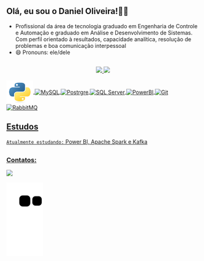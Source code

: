 ## Olá, eu sou o Daniel Oliveira!👋😉

- Profissional da área de tecnologia graduado em Engenharia de Controle e Automação e graduado em Análise e Desenvolvimento de Sistemas. Com perfil orientado à resultados, capacidade analítica, resolução de problemas e boa comunicação interpessoal
- 😄 Pronouns: ele/dele

##
<div align="center">
  <a href="https://github.com/danoliveiradev">
  <img height="180em" src="https://github-readme-stats.vercel.app/api?username=danoliveiradev&show_icons=true&theme=calm&include_all_commits=true&count_private=true"/>
  <img height="180em" src="https://github-readme-stats.vercel.app/api/top-langs/?username=danoliveiradev&layout=compact&langs_count=7&theme=calm"/>
</div>
  
<div style="display: inline_block"><br>
  <img align="center" alt="Python" height="60" width="70" src="https://raw.githubusercontent.com/devicons/devicon/master/icons/python/python-original.svg">
  <img align="center" alt="MySQL" height="60" width="70" src="https://cdn.jsdelivr.net/gh/devicons/devicon/icons/mysql/mysql-original-wordmark.svg">
  <img align="center" alt="Postrgre" height="60" widht="70" src="https://img.icons8.com/?size=100&id=JRnxU7ZWP4mi&format=png&color=000000">
  <img align="center" alt="SQL Server" height="60" widht="70" src="https://img.icons8.com/?size=100&id=laYYF3dV0Iew&format=png&color=000000">
  <img align="center" alt="PowerBI" height="60" widht="70" src="https://img.icons8.com/?size=100&id=qYfwpsRXEcpc&format=png&color=000000">
  <img align="center" alt="Git" height="60" widht="70" src="https://img.icons8.com/color/48/000000/git.png">
  <img align="center" alt="RabbitMQ" height="60" widht="70" src="https://img.icons8.com/?size=100&id=942&format=png&color=FFFFFF">
</div>
  
## Estudos

`Atualmente estudando:` Power BI, Apache Spark e Kafka

## 
### Contatos:

<div> 
  <a href="https://www.linkedin.com/in/danielroliveiradev/" target="_blank"><img src="https://img.shields.io/badge/-LinkedIn-%230077B5?style=for-the-badge&logo=linkedin&logoColor=white" target="_blank"></a> 

![Snake animation](https://github.com/danoliveiradev/danoliveiradev/blob/output/github-contribution-grid-snake.svg)

